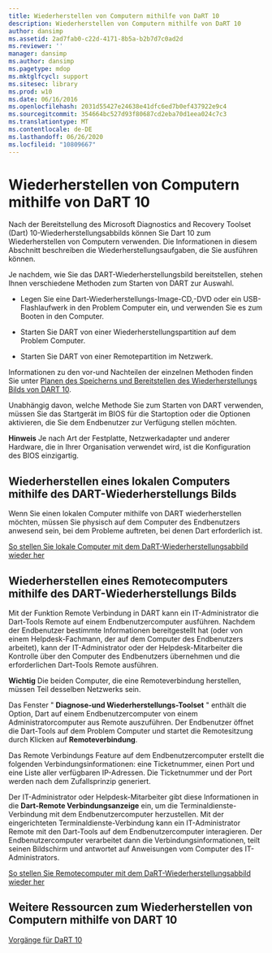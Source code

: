 ```yaml
---
title: Wiederherstellen von Computern mithilfe von DaRT 10
description: Wiederherstellen von Computern mithilfe von DaRT 10
author: dansimp
ms.assetid: 2ad7fab0-c22d-4171-8b5a-b2b7d7c0ad2d
ms.reviewer: ''
manager: dansimp
ms.author: dansimp
ms.pagetype: mdop
ms.mktglfcycl: support
ms.sitesec: library
ms.prod: w10
ms.date: 06/16/2016
ms.openlocfilehash: 2031d55427e24638e41dfc6ed7b0ef437922e9c4
ms.sourcegitcommit: 354664bc527d93f80687cd2eba70d1eea024c7c3
ms.translationtype: MT
ms.contentlocale: de-DE
ms.lasthandoff: 06/26/2020
ms.locfileid: "10809667"
---
```

# Wiederherstellen von Computern mithilfe von DaRT 10


Nach der Bereitstellung des Microsoft Diagnostics and Recovery Toolset (Dart) 10-Wiederherstellungsabbilds können Sie Dart 10 zum Wiederherstellen von Computern verwenden. Die Informationen in diesem Abschnitt beschreiben die Wiederherstellungsaufgaben, die Sie ausführen können.

Je nachdem, wie Sie das DART-Wiederherstellungsbild bereitstellen, stehen Ihnen verschiedene Methoden zum Starten von DART zur Auswahl.

-   Legen Sie eine Dart-Wiederherstellungs-Image-CD,-DVD oder ein USB-Flashlaufwerk in den Problem Computer ein, und verwenden Sie es zum Booten in den Computer.

-   Starten Sie DART von einer Wiederherstellungspartition auf dem Problem Computer.

-   Starten Sie DART von einer Remotepartition im Netzwerk.

Informationen zu den vor-und Nachteilen der einzelnen Methoden finden Sie unter [Planen des Speicherns und Bereitstellen des Wiederherstellungs Bilds von DART 10](planning-how-to-save-and-deploy-the-dart-10-recovery-image.md).

Unabhängig davon, welche Methode Sie zum Starten von DART verwenden, müssen Sie das Startgerät im BIOS für die Startoption oder die Optionen aktivieren, die Sie dem Endbenutzer zur Verfügung stellen möchten.

**Hinweis**  Je nach Art der Festplatte, Netzwerkadapter und anderer Hardware, die in Ihrer Organisation verwendet wird, ist die Konfiguration des BIOS einzigartig.

 

## Wiederherstellen eines lokalen Computers mithilfe des DART-Wiederherstellungs Bilds


Wenn Sie einen lokalen Computer mithilfe von DART wiederherstellen möchten, müssen Sie physisch auf dem Computer des Endbenutzers anwesend sein, bei dem Probleme auftreten, bei denen Dart erforderlich ist.

[So stellen Sie lokale Computer mit dem DaRT-Wiederherstellungsabbild wieder her](how-to-recover-local-computers-by-using-the-dart-recovery-image-dart-10.md)

## Wiederherstellen eines Remotecomputers mithilfe des DART-Wiederherstellungs Bilds


Mit der Funktion Remote Verbindung in DART kann ein IT-Administrator die Dart-Tools Remote auf einem Endbenutzercomputer ausführen. Nachdem der Endbenutzer bestimmte Informationen bereitgestellt hat (oder von einem Helpdesk-Fachmann, der auf dem Computer des Endbenutzers arbeitet), kann der IT-Administrator oder der Helpdesk-Mitarbeiter die Kontrolle über den Computer des Endbenutzers übernehmen und die erforderlichen Dart-Tools Remote ausführen.

**Wichtig**  Die beiden Computer, die eine Remoteverbindung herstellen, müssen Teil desselben Netzwerks sein.

 

Das Fenster " **Diagnose-und Wiederherstellungs-Toolset** " enthält die Option, Dart auf einem Endbenutzercomputer von einem Administratorcomputer aus Remote auszuführen. Der Endbenutzer öffnet die Dart-Tools auf dem Problem Computer und startet die Remotesitzung durch Klicken auf **Remoteverbindung**.

Das Remote Verbindungs Feature auf dem Endbenutzercomputer erstellt die folgenden Verbindungsinformationen: eine Ticketnummer, einen Port und eine Liste aller verfügbaren IP-Adressen. Die Ticketnummer und der Port werden nach dem Zufallsprinzip generiert.

Der IT-Administrator oder Helpdesk-Mitarbeiter gibt diese Informationen in die **Dart-Remote Verbindungsanzeige** ein, um die Terminaldienste-Verbindung mit dem Endbenutzercomputer herzustellen. Mit der eingerichteten Terminaldienste-Verbindung kann ein IT-Administrator Remote mit den Dart-Tools auf dem Endbenutzercomputer interagieren. Der Endbenutzercomputer verarbeitet dann die Verbindungsinformationen, teilt seinen Bildschirm und antwortet auf Anweisungen vom Computer des IT-Administrators.

[So stellen Sie Remotecomputer mit dem DaRT-Wiederherstellungsabbild wieder her](how-to-recover-remote-computers-by-using-the-dart-recovery-image-dart-10.md)

## Weitere Ressourcen zum Wiederherstellen von Computern mithilfe von DART 10


[Vorgänge für DaRT 10](operations-for-dart-10.md)

 

 





